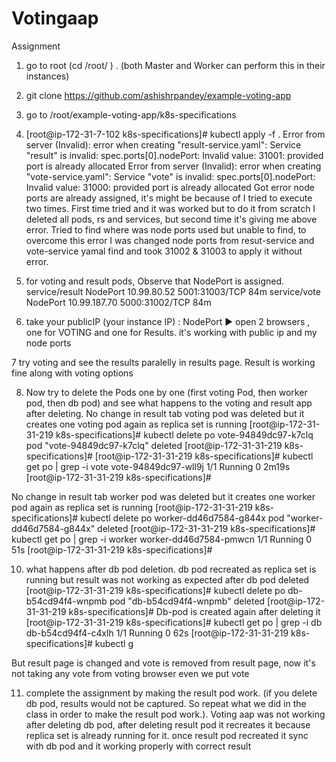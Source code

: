 # Votingaap
Assignment 
1. go to root (cd /root/ ) . (both Master and Worker can perform this in their instances)
2. git clone https://github.com/ashishrpandey/example-voting-app
3. go to /root/example-voting-app/k8s-specifications
4. [root@ip-172-31-7-102 k8s-specifications]# kubectl apply -f .
Error from server (Invalid): error when creating "result-service.yaml": Service "result" is invalid: spec.ports[0].nodePort: Invalid value: 31001: provided port is already allocated
Error from server (Invalid): error when creating "vote-service.yaml": Service "vote" is invalid: spec.ports[0].nodePort: Invalid value: 31000: provided port is already allocated
Got error node ports are already assigned, it's might be because of I tried to execute two times. First time tried and it was worked but to do it from scratch I deleted all pods, rs and services, but second time it's giving me above error.
Tried to find where was node ports used but unable to find, to overcome this error  I was changed node ports from resut-service and vote-service yamal find and took 31002 & 31003  to apply it without error.

5. for voting and result pods, Observe that NodePort is assigned.
service/result   NodePort    10.99.80.52      <none>        5001:31003/TCP   84m
service/vote     NodePort    10.99.187.70     <none>        5000:31002/TCP   84m

6. take your publicIP (your instance IP) : NodePort ► open 2 browsers , one for VOTING and one for Results.
it's working with public ip and my node ports 
  
7 try voting and see the results paralelly in results page.
Result is working fine along with voting options

8. Now try to delete the Pods one by one (first voting Pod, then worker pod, then db pod) and see what happens to the voting and result app after deleting.
No change in result tab voting pod was deleted but it creates one voting pod again as replica set is running 
[root@ip-172-31-31-219 k8s-specifications]# kubectl delete po vote-94849dc97-k7clq
pod "vote-94849dc97-k7clq" deleted
[root@ip-172-31-31-219 k8s-specifications]#
[root@ip-172-31-31-219 k8s-specifications]# kubectl get po | grep -i vote
vote-94849dc97-wll9j                               1/1     Running     0          2m19s
[root@ip-172-31-31-219 k8s-specifications]#

No change in result tab worker pod was deleted but it creates one worker pod again as replica set is running 
[root@ip-172-31-31-219 k8s-specifications]# kubectl delete po worker-dd46d7584-g844x
pod "worker-dd46d7584-g844x" deleted
[root@ip-172-31-31-219 k8s-specifications]# kubectl get po | grep -i worker
worker-dd46d7584-pmwcn                             1/1     Running     0          51s
[root@ip-172-31-31-219 k8s-specifications]#

10. what happens after db pod deletion. 
db pod recreated as replica set is running but result was not working as expected after db pod deleted
  [root@ip-172-31-31-219 k8s-specifications]# kubectl delete po db-b54cd94f4-wnpmb
pod "db-b54cd94f4-wnpmb" deleted
[root@ip-172-31-31-219 k8s-specifications]#
Db-pod is created again after deleting it 
[root@ip-172-31-31-219 k8s-specifications]# kubectl get po | grep -i db
db-b54cd94f4-c4xlh                                 1/1     Running     0          62s
[root@ip-172-31-31-219 k8s-specifications]# kubectl g

 But result page is changed and vote is removed from result page, now it's not taking any vote from voting browser even we put vote 

11. complete the assignment by making the result pod work. (if you delete db pod, results would not be captured. So repeat what we did in the class in order to make the result pod work.).
Voting aap was not working after deleting db pod, after deleting result pod it recreates it because replica set is already running for it. once result pod recreated it sync with db pod and it working properly with correct result

